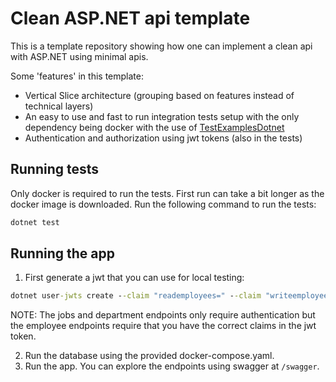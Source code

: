 # Clean ASP.NET api template
This is a template repository showing how one can implement a clean api with ASP.NET using minimal apis.

Some 'features' in this template:
- Vertical Slice architecture (grouping based on features instead of technical layers)
- An easy to use and fast to run integration tests setup with the only dependency being docker with the use of [TestExamplesDotnet](https://github.com/Barsonax/TestExamplesDotnet)
- Authentication and authorization using jwt tokens (also in the tests)

## Running tests

Only docker is required to run the tests. First run can take a bit longer as the docker image is downloaded.
Run the following command to run the tests:

```cmd
dotnet test
```

## Running the app

1. First generate a jwt that you can use for local testing:

```cmd
dotnet user-jwts create --claim "reademployees=" --claim "writeemployees="
```
NOTE: The jobs and department endpoints only require authentication but the employee endpoints require that you have the correct claims in the jwt token.

2. Run the database using the provided docker-compose.yaml.
3. Run the app. You can explore the endpoints using swagger at `/swagger`.
